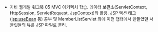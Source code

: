 - 자바 웹개발 워크북
  05 MVC 아키텍처 학습.
  데이터 보관소(ServletContext, HttpSession, ServletRequest, JspContext)와 활용. JSP 액션 태그(<jsp:useBean> 등) 공부 및 MemberListServlet 외에 이전 챕터에서 만들었던 서블릿들의 뷰를 JSP 파일로 분리.
